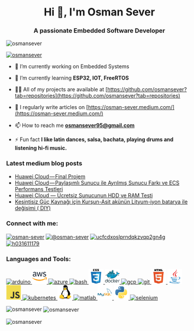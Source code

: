<h1 align="center">Hi 👋, I'm Osman Sever</h1>
<h3 align="center">A passionate Embedded Software Developer</h3>

<p align="left"> <img src="https://komarev.com/ghpvc/?username=osmansever&label=Profile%20views&color=green&style=flat" alt="osmansever" /> </p>

<p align="left"> <a href="https://github.com/ryo-ma/github-profile-trophy"><img src="https://github-profile-trophy.vercel.app/?username=osmansever" alt="osmansever" /></a> </p>

- 🔭 I’m currently working on Embedded Systems

- 🌱 I’m currently learning **ESP32, IOT, FreeRTOS**

- 👨‍💻 All of my projects are available at [https://github.com/osmansever?tab=repositories](https://github.com/osmansever?tab=repositories)

- 📝 I regularly write articles on [https://osman-sever.medium.com/](https://osman-sever.medium.com/)

- 📫 How to reach me **osmansever95@gmail.com**

- ⚡ Fun fact **I like latin dances, salsa, bachata, playing drums and listening hi-fi music.**

### Latest medium blog posts
<!-- BLOG-POST-LIST:START -->
- [Huawei Cloud — Final Projem](https://osman-sever.medium.com/huawei-cloud-final-projem-592fc8903472?source=rss-3ad27477b2d2------2)
- [Huawei Cloud — Paylaşımlı Sunucu ile Ayrılmış Sunucu Farkı ve ECS Performans Testleri](https://osman-sever.medium.com/huawei-cloud-payla%C5%9F%C4%B1ml%C4%B1-sunucu-ile-ayr%C4%B1lm%C4%B1%C5%9F-sunucu-fark%C4%B1-ve-ecs-performans-testleri-4ae2f4a32848?source=rss-3ad27477b2d2------2)
- [Huawei Cloud — Ücretsiz Sunucunun HDD ve RAM Testi](https://osman-sever.medium.com/huawei-cloud-%C3%BCcretsiz-sunucunun-hdd-ve-ram-testi-23a1018c2bb4?source=rss-3ad27477b2d2------2)
- [Kesintisiz Güç Kaynağı için Kurşun-Asit akünün Lityum-iyon batarya ile değişimi &lpar; DIY&rpar;](https://osman-sever.medium.com/kesintisiz-g%C3%BC%C3%A7-kayna%C4%9F%C4%B1-i%C3%A7in-kur%C5%9Fun-asit-ak%C3%BCn%C3%BCn-lityum-iyon-batarya-ile-de%C4%9Fi%C5%9Fimi-diy-8f6bcd421295?source=rss-3ad27477b2d2------2)
<!-- BLOG-POST-LIST:END -->


<h3 align="left">Connect with me:</h3>
<p align="left">
<a href="https://linkedin.com/in/osman-sever" target="blank"><img align="center" src="https://raw.githubusercontent.com/rahuldkjain/github-profile-readme-generator/master/src/images/icons/Social/linked-in-alt.svg" alt="osman-sever" height="30" width="40" /></a>
<a href="https://medium.com/@osman-sever" target="blank"><img align="center" src="https://raw.githubusercontent.com/rahuldkjain/github-profile-readme-generator/master/src/images/icons/Social/medium.svg" alt="@osman-sever" height="30" width="40" /></a>
<a href="https://www.youtube.com/channel/UCfcDXOsLpRNdQKZvqP2GN4g" target="blank"><img align="center" src="https://raw.githubusercontent.com/rahuldkjain/github-profile-readme-generator/master/src/images/icons/Social/youtube.svg" alt="ucfcdxoslprndqkzvqp2gn4g" height="30" width="40" /></a>
<a href="https://www.hackerrank.com/h031611179" target="blank"><img align="center" src="https://raw.githubusercontent.com/rahuldkjain/github-profile-readme-generator/master/src/images/icons/Social/hackerrank.svg" alt="h031611179" height="30" width="40" /></a>
</p>

<h3 align="left">Languages and Tools:</h3>
<p align="left"> <a href="https://www.arduino.cc/" target="_blank" rel="noreferrer"> <img src="https://cdn.worldvectorlogo.com/logos/arduino-1.svg" alt="arduino" width="40" height="40"/> </a> <a href="https://aws.amazon.com" target="_blank" rel="noreferrer"> <img src="https://raw.githubusercontent.com/devicons/devicon/master/icons/amazonwebservices/amazonwebservices-original-wordmark.svg" alt="aws" width="40" height="40"/> </a> <a href="https://azure.microsoft.com/en-in/" target="_blank" rel="noreferrer"> <img src="https://www.vectorlogo.zone/logos/microsoft_azure/microsoft_azure-icon.svg" alt="azure" width="40" height="40"/> </a> <a href="https://www.gnu.org/software/bash/" target="_blank" rel="noreferrer"> <img src="https://www.vectorlogo.zone/logos/gnu_bash/gnu_bash-icon.svg" alt="bash" width="40" height="40"/> </a> <a href="https://www.w3schools.com/css/" target="_blank" rel="noreferrer"> <img src="https://raw.githubusercontent.com/devicons/devicon/master/icons/css3/css3-original-wordmark.svg" alt="css3" width="40" height="40"/> </a> <a href="https://www.docker.com/" target="_blank" rel="noreferrer"> <img src="https://raw.githubusercontent.com/devicons/devicon/master/icons/docker/docker-original-wordmark.svg" alt="docker" width="40" height="40"/> </a> <a href="https://cloud.google.com" target="_blank" rel="noreferrer"> <img src="https://www.vectorlogo.zone/logos/google_cloud/google_cloud-icon.svg" alt="gcp" width="40" height="40"/> </a> <a href="https://git-scm.com/" target="_blank" rel="noreferrer"> <img src="https://www.vectorlogo.zone/logos/git-scm/git-scm-icon.svg" alt="git" width="40" height="40"/> </a> <a href="https://www.w3.org/html/" target="_blank" rel="noreferrer"> <img src="https://raw.githubusercontent.com/devicons/devicon/master/icons/html5/html5-original-wordmark.svg" alt="html5" width="40" height="40"/> </a> <a href="https://www.java.com" target="_blank" rel="noreferrer"> <img src="https://raw.githubusercontent.com/devicons/devicon/master/icons/java/java-original.svg" alt="java" width="40" height="40"/> </a> <a href="https://developer.mozilla.org/en-US/docs/Web/JavaScript" target="_blank" rel="noreferrer"> <img src="https://raw.githubusercontent.com/devicons/devicon/master/icons/javascript/javascript-original.svg" alt="javascript" width="40" height="40"/> </a> <a href="https://kubernetes.io" target="_blank" rel="noreferrer"> <img src="https://www.vectorlogo.zone/logos/kubernetes/kubernetes-icon.svg" alt="kubernetes" width="40" height="40"/> </a> <a href="https://www.linux.org/" target="_blank" rel="noreferrer"> <img src="https://raw.githubusercontent.com/devicons/devicon/master/icons/linux/linux-original.svg" alt="linux" width="40" height="40"/> </a> <a href="https://www.mathworks.com/" target="_blank" rel="noreferrer"> <img src="https://upload.wikimedia.org/wikipedia/commons/2/21/Matlab_Logo.png" alt="matlab" width="40" height="40"/> </a> <a href="https://www.mysql.com/" target="_blank" rel="noreferrer"> <img src="https://raw.githubusercontent.com/devicons/devicon/master/icons/mysql/mysql-original-wordmark.svg" alt="mysql" width="40" height="40"/> </a> <a href="https://www.python.org" target="_blank" rel="noreferrer"> <img src="https://raw.githubusercontent.com/devicons/devicon/master/icons/python/python-original.svg" alt="python" width="40" height="40"/> </a> <a href="https://www.selenium.dev" target="_blank" rel="noreferrer"> <img src="https://raw.githubusercontent.com/detain/svg-logos/780f25886640cef088af994181646db2f6b1a3f8/svg/selenium-logo.svg" alt="selenium" width="40" height="40"/> </a> </p>

<p><img align="left" src="https://github-readme-stats.vercel.app/api/top-langs?username=osmansever&show_icons=true&locale=en&layout=compact" alt="osmansever" /></p>

<p>&nbsp;<img align="center" src="https://github-readme-stats.vercel.app/api?username=osmansever&show_icons=true&locale=en" alt="osmansever" /></p>

<p><img align="center" src="https://github-readme-streak-stats.herokuapp.com/?user=osmansever&" alt="osmansever" /></p>

